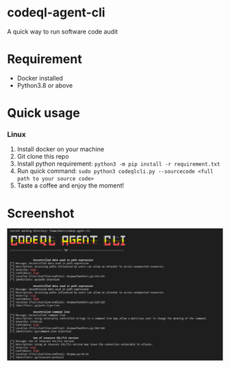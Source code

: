# codeql-agent-cli
A quick way to run software code audit

# Requirement
- Docker installed
- Python3.8 or above


# Quick usage
### Linux
1. Install docker on your machine
2. Git clone this repo
3. Install python requirement: `python3 -m pip install -r requirement.txt`
4. Run quick command: `sudo python3 codeqlcli.py --sourcecode <full path to your source code>`
5. Taste a coffee and enjoy the moment!


# Screenshot
![Demo Image](https://github.com/codeql-agent-project/codeql-agent-cli/blob/main/resources/codeql-agent-cli.PNG)